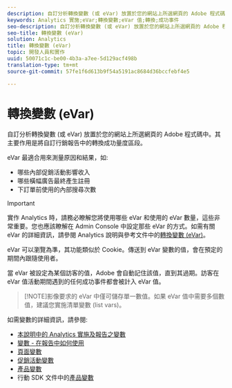 ```yaml
---
description: 自訂分析轉換變數 (或 eVar) 放置於您的網站上所選網頁的 Adobe 程式碼中。其主要作用是將自訂行銷報告中的轉換成功量度區段。
keywords: Analytics 實施;eVar;轉換變數;eVar 值;轉換;成功事件
seo-description: 自訂分析轉換變數 (或 eVar) 放置於您的網站上所選網頁的 Adobe 程式碼中。其主要作用是將自訂行銷報告中的轉換成功量度區段。
seo-title: 轉換變數 (eVar)
solution: Analytics
title: 轉換變數 (eVar)
topic: 開發人員和實作
uuid: 50071c1c-be00-4b3a-a7ee-5d129acf498b
translation-type: tm+mt
source-git-commit: 57fe1f6d613b9f54a5191ac8684d36bccfebf4e5

---
```



# 轉換變數 (eVar)

自訂分析轉換變數 (或 eVar) 放置於您的網站上所選網頁的 Adobe 程式碼中。其主要作用是將自訂行銷報告中的轉換成功量度區段。

eVar 最適合用來測量原因和結果，如:

* 哪些內部促銷活動影響收入
* 哪些橫幅廣告最終產生註冊
* 下訂單前使用的內部搜尋次數

>[!IMPORTANT]
>
>實作 Analytics 時，請務必瞭解您將使用哪些 eVar 和使用的 eVar 數量，這些非常重要。您也應該瞭解在 Admin Console 中設定那些 eVar 的方式。如需有關 eVar 的詳細資訊，請參閱 Analytics 說明與參考文件中的[轉換變數 (eVar)](https://marketing.adobe.com/resources/help/en_US/reference/conversion_var_admin.html)。

eVar 可以瀏覽為準，其功能類似於 Cookie。傳送到 eVar 變數的值，會在預定的期間內跟隨使用者。

當 eVar 被設定為某個訪客的值，Adobe 會自動記住該值，直到其過期。訪客在 eVar 值活動期間遇到的任何成功事件都會被計入 eVar 值。

> [!NOTE]影像要求的 eVar 中僅可儲存單一數值。如果 eVar 值中需要多個數值，建議您實施[](/help/implement/js-implementation/c-variables/page-variables.md)清單變數 (list vars)。

如需變數的詳細資訊，請參閱:

* [本說明中的 Analytics 實施及報告之變數](/help/implement/js-implementation/c-variables/sc-variables.md)
* [變數 - 在報告中如何使用](https://marketing.adobe.com/resources/help/en_US/reference/variable_definitions.html)
* [頁面變數](/help/implement/js-implementation/c-variables/page-variables.md)
* [促銷活動變數](/help/implement/js-implementation/c-variables/page-variables.md)
* [產品變數](/help/implement/js-implementation/c-variables/page-variables.md)
* 行動 SDK 文件中的[產品變數](https://marketing.adobe.com/resources/help/en_US/mobile/android/products.html)

